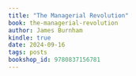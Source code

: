 ```yaml
---
title: "The Managerial Revolution"
book: the-managerial-revolution
author: James Burnham
kindle: true
date: 2024-09-16
tags: posts
bookshop_id: 9780837156781
---
```

